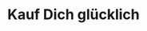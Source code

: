 ---
title: "Kauf Dich glücklich"
url: /freiburg-im-breisgau/kauf-dich-gluecklich/
shop: Kleidung
---